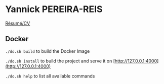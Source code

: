 # **Yannick PEREIRA-REIS**  

[Résumé/CV](resume.md)


## Docker

`./do.sh build` to build the Docker Image

`./do.sh install` to build the project and serve it on [http://127.0.0.1:4000](http://127.0.0.1:4000) 

`./do.sh help` to list all available commands

